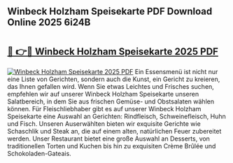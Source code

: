 ## Winbeck Holzham Speisekarte PDF Download Online 2025 6i24B

# <h2><a href="http://gc7v4w.nevu.top/?p=Winbeck+Holzham+Speisekarte">🔗 👉🔴 Winbeck Holzham Speisekarte 2025 PDF</a></h2>

[![Winbeck Holzham Speisekarte 2025 PDF](https://i.imgur.com/dBaPXMq.png)](http://gc7v4w.nevu.top/?p=Winbeck+Holzham+Speisekarte)
Ein Essensmenü ist nicht nur eine Liste von Gerichten, sondern auch die Kunst, ein Gericht zu kreieren, das Ihnen gefallen wird. Wenn Sie etwas Leichtes und Frisches suchen, empfehlen wir auf unserer Winbeck Holzham Speisekarte unseren Salatbereich, in dem Sie aus frischen Gemüse- und Obstsalaten wählen können. Für Fleischliebhaber gibt es auf unserer Winbeck Holzham Speisekarte eine Auswahl an Gerichten: Rindfleisch, Schweinefleisch, Huhn und Fisch. Unseren Auserwählten bieten wir exquisite Gerichte wie Schaschlik und Steak an, die auf einem alten, natürlichen Feuer zubereitet werden. Unser Restaurant bietet eine große Auswahl an Desserts, von traditionellen Torten und Kuchen bis hin zu exquisiten Crème Brûlée und Schokoladen-Gateais.
